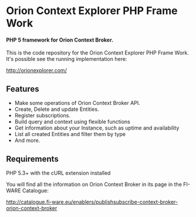 Orion Context Explorer PHP Frame Work
=============================
#### PHP 5 framework for Orion Context Broker.

This is the code repository for the Orion Context Explorer PHP Frame Work.
It's possible see the running implementation here:

http://orionexplorer.com/

## Features
- Make some operations of Orion Context Broker API.
- Create, Delete and update Entities.
- Register subscriptions.
- Build query and context using flexible functions
-  Get information about your Instance, such as uptime and availability
- List all created Entities and filter them by type
- And more.



## Requirements

PHP 5.3+ with the cURL extension installed



You will find all the information on Orion Context Broker in its page in the FI-WARE Catalogue:

http://catalogue.fi-ware.eu/enablers/publishsubscribe-context-broker-orion-context-broker





